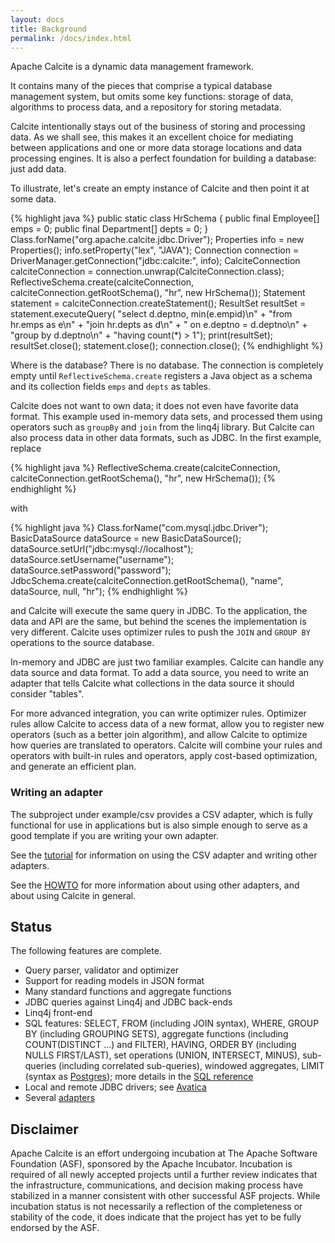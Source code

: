 ```yaml
---
layout: docs
title: Background
permalink: /docs/index.html
---
```

<!--
{% comment %}
Licensed to the Apache Software Foundation (ASF) under one or more
contributor license agreements.  See the NOTICE file distributed with
this work for additional information regarding copyright ownership.
The ASF licenses this file to you under the Apache License, Version 2.0
(the "License"); you may not use this file except in compliance with
the License.  You may obtain a copy of the License at

http://www.apache.org/licenses/LICENSE-2.0

Unless required by applicable law or agreed to in writing, software
distributed under the License is distributed on an "AS IS" BASIS,
WITHOUT WARRANTIES OR CONDITIONS OF ANY KIND, either express or implied.
See the License for the specific language governing permissions and
limitations under the License.
{% endcomment %}
-->

Apache Calcite is a dynamic data management framework.

It contains many of the pieces that comprise a typical database
management system, but omits some key functions: storage of data,
algorithms to process data, and a repository for storing metadata.

Calcite intentionally stays out of the business of storing and
processing data. As we shall see, this makes it an excellent choice
for mediating between applications and one or more data storage
locations and data processing engines. It is also a perfect foundation
for building a database: just add data.

To illustrate, let's create an empty instance of Calcite and then
point it at some data.

{% highlight java %}
public static class HrSchema {
  public final Employee[] emps = 0;
  public final Department[] depts = 0;
}
Class.forName("org.apache.calcite.jdbc.Driver");
Properties info = new Properties();
info.setProperty("lex", "JAVA");
Connection connection = DriverManager.getConnection("jdbc:calcite:", info);
CalciteConnection calciteConnection =
    connection.unwrap(CalciteConnection.class);
ReflectiveSchema.create(calciteConnection,
    calciteConnection.getRootSchema(), "hr", new HrSchema());
Statement statement = calciteConnection.createStatement();
ResultSet resultSet = statement.executeQuery(
    "select d.deptno, min(e.empid)\n"
    + "from hr.emps as e\n"
    + "join hr.depts as d\n"
    + "  on e.deptno = d.deptno\n"
    + "group by d.deptno\n"
    + "having count(*) > 1");
print(resultSet);
resultSet.close();
statement.close();
connection.close();
{% endhighlight %}

Where is the database? There is no database. The connection is
completely empty until `ReflectiveSchema.create` registers a Java
object as a schema and its collection fields `emps` and `depts` as
tables.

Calcite does not want to own data; it does not even have favorite data
format. This example used in-memory data sets, and processed them
using operators such as `groupBy` and `join` from the linq4j
library. But Calcite can also process data in other data formats, such
as JDBC. In the first example, replace

{% highlight java %}
ReflectiveSchema.create(calciteConnection,
    calciteConnection.getRootSchema(), "hr", new HrSchema());
{% endhighlight %}

with

{% highlight java %}
Class.forName("com.mysql.jdbc.Driver");
BasicDataSource dataSource = new BasicDataSource();
dataSource.setUrl("jdbc:mysql://localhost");
dataSource.setUsername("username");
dataSource.setPassword("password");
JdbcSchema.create(calciteConnection.getRootSchema(), "name", dataSource,
    null, "hr");
{% endhighlight %}

and Calcite will execute the same query in JDBC. To the application,
the data and API are the same, but behind the scenes the
implementation is very different. Calcite uses optimizer rules to push
the `JOIN` and `GROUP BY` operations to the source database.

In-memory and JDBC are just two familiar examples. Calcite can handle
any data source and data format. To add a data source, you need to
write an adapter that tells Calcite what collections in the data
source it should consider "tables".

For more advanced integration, you can write optimizer
rules. Optimizer rules allow Calcite to access data of a new format,
allow you to register new operators (such as a better join algorithm),
and allow Calcite to optimize how queries are translated to
operators. Calcite will combine your rules and operators with built-in
rules and operators, apply cost-based optimization, and generate an
efficient plan.

### Writing an adapter

The subproject under example/csv provides a CSV adapter, which is
fully functional for use in applications but is also simple enough to
serve as a good template if you are writing your own adapter.

See the <a href="tutorial.html">tutorial</a> for information on using
the CSV adapter and writing other adapters.

See the <a href="howto.html">HOWTO</a> for more information about
using other adapters, and about using Calcite in general.

## Status

The following features are complete.

* Query parser, validator and optimizer
* Support for reading models in JSON format
* Many standard functions and aggregate functions
* JDBC queries against Linq4j and JDBC back-ends
* Linq4j front-end
* SQL features: SELECT, FROM (including JOIN syntax), WHERE, GROUP BY
  (including GROUPING SETS), aggregate functions (including
  COUNT(DISTINCT ...) and FILTER), HAVING, ORDER BY (including NULLS
  FIRST/LAST), set operations (UNION, INTERSECT, MINUS), sub-queries
  (including correlated sub-queries), windowed aggregates, LIMIT
  (syntax as <a
  href="http://www.postgresql.org/docs/8.4/static/sql-select.html#SQL-LIMIT">Postgres</a>);
  more details in the [SQL reference](reference.html)
* Local and remote JDBC drivers; see [Avatica](avatica.html)
* Several [adapters](adapter.html)


## Disclaimer

Apache Calcite is an effort undergoing incubation at The Apache Software
Foundation (ASF), sponsored by the Apache Incubator. Incubation is
required of all newly accepted projects until a further review
indicates that the infrastructure, communications, and decision making
process have stabilized in a manner consistent with other successful
ASF projects. While incubation status is not necessarily a reflection
of the completeness or stability of the code, it does indicate that
the project has yet to be fully endorsed by the ASF.
